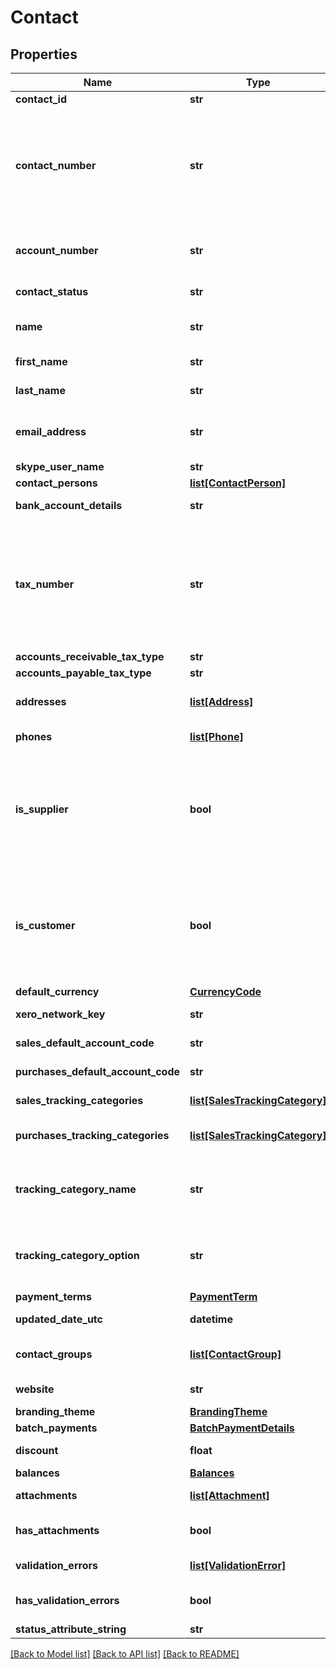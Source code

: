 # Contact

## Properties
Name | Type | Description | Notes
------------ | ------------- | ------------- | -------------
**contact_id** | **str** | Xero identifier | [optional] 
**contact_number** | **str** | This can be updated via the API only i.e. This field is read only on the Xero contact screen, used to identify contacts in external systems (max length &#x3D; 50). If the Contact Number is used, this is displayed as Contact Code in the Contacts UI in Xero. | [optional] 
**account_number** | **str** | A user defined account number. This can be updated via the API and the Xero UI (max length &#x3D; 50) | [optional] 
**contact_status** | **str** | Current status of a contact – see contact status types | [optional] 
**name** | **str** | Full name of contact/organisation (max length &#x3D; 255) | [optional] 
**first_name** | **str** | First name of contact person (max length &#x3D; 255) | [optional] 
**last_name** | **str** | Last name of contact person (max length &#x3D; 255) | [optional] 
**email_address** | **str** | Email address of contact person (umlauts not supported) (max length  &#x3D; 255) | [optional] 
**skype_user_name** | **str** | Skype user name of contact | [optional] 
**contact_persons** | [**list[ContactPerson]**](ContactPerson.md) | See contact persons | [optional] 
**bank_account_details** | **str** | Bank account number of contact | [optional] 
**tax_number** | **str** | Tax number of contact – this is also known as the ABN (Australia), GST Number (New Zealand), VAT Number (UK) or Tax ID Number (US and global) in the Xero UI depending on which regionalized version of Xero you are using (max length &#x3D; 50) | [optional] 
**accounts_receivable_tax_type** | **str** | The tax type from TaxRates | [optional] 
**accounts_payable_tax_type** | **str** | The tax type from TaxRates | [optional] 
**addresses** | [**list[Address]**](Address.md) | Store certain address types for a contact – see address types | [optional] 
**phones** | [**list[Phone]**](Phone.md) | Store certain phone types for a contact – see phone types | [optional] 
**is_supplier** | **bool** | true or false – Boolean that describes if a contact that has any AP  invoices entered against them. Cannot be set via PUT or POST – it is automatically set when an accounts payable invoice is generated against this contact. | [optional] 
**is_customer** | **bool** | true or false – Boolean that describes if a contact has any AR invoices entered against them. Cannot be set via PUT or POST – it is automatically set when an accounts receivable invoice is generated against this contact. | [optional] 
**default_currency** | [**CurrencyCode**](CurrencyCode.md) |  | [optional] 
**xero_network_key** | **str** | Store XeroNetworkKey for contacts. | [optional] 
**sales_default_account_code** | **str** | The default sales account code for contacts | [optional] 
**purchases_default_account_code** | **str** | The default purchases account code for contacts | [optional] 
**sales_tracking_categories** | [**list[SalesTrackingCategory]**](SalesTrackingCategory.md) | The default sales tracking categories for contacts | [optional] 
**purchases_tracking_categories** | [**list[SalesTrackingCategory]**](SalesTrackingCategory.md) | The default purchases tracking categories for contacts | [optional] 
**tracking_category_name** | **str** | The name of the Tracking Category assigned to the contact under SalesTrackingCategories and PurchasesTrackingCategories | [optional] 
**tracking_category_option** | **str** | The name of the Tracking Option assigned to the contact under SalesTrackingCategories and PurchasesTrackingCategories | [optional] 
**payment_terms** | [**PaymentTerm**](PaymentTerm.md) |  | [optional] 
**updated_date_utc** | **datetime** | UTC timestamp of last update to contact | [optional] 
**contact_groups** | [**list[ContactGroup]**](ContactGroup.md) | Displays which contact groups a contact is included in | [optional] 
**website** | **str** | Website address for contact (read only) | [optional] 
**branding_theme** | [**BrandingTheme**](BrandingTheme.md) |  | [optional] 
**batch_payments** | [**BatchPaymentDetails**](BatchPaymentDetails.md) |  | [optional] 
**discount** | **float** | The default discount rate for the contact (read only) | [optional] 
**balances** | [**Balances**](Balances.md) |  | [optional] 
**attachments** | [**list[Attachment]**](Attachment.md) | Displays array of attachments from the API | [optional] 
**has_attachments** | **bool** | A boolean to indicate if a contact has an attachment | [optional] [default to False]
**validation_errors** | [**list[ValidationError]**](ValidationError.md) | Displays validation errors returned from the API | [optional] 
**has_validation_errors** | **bool** | A boolean to indicate if a contact has an validation errors | [optional] [default to False]
**status_attribute_string** | **str** | Status of object | [optional] 

[[Back to Model list]](../README.md#documentation-for-models) [[Back to API list]](../README.md#documentation-for-api-endpoints) [[Back to README]](../README.md)


